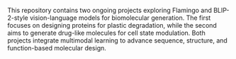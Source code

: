 This repository contains two ongoing projects exploring Flamingo and BLIP-2-style vision-language models for biomolecular generation. The first focuses on designing proteins for plastic degradation, while the second aims to generate drug-like molecules for cell state modulation. Both projects integrate multimodal learning to advance sequence, structure, and function-based molecular design.

